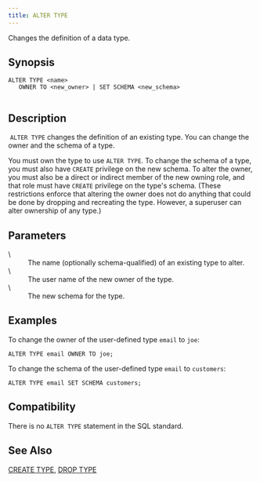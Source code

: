 ```yaml
---
title: ALTER TYPE
---
```


<!--
Licensed to the Apache Software Foundation (ASF) under one
or more contributor license agreements.  See the NOTICE file
distributed with this work for additional information
regarding copyright ownership.  The ASF licenses this file
to you under the Apache License, Version 2.0 (the
"License"); you may not use this file except in compliance
with the License.  You may obtain a copy of the License at

  http://www.apache.org/licenses/LICENSE-2.0

Unless required by applicable law or agreed to in writing,
software distributed under the License is distributed on an
"AS IS" BASIS, WITHOUT WARRANTIES OR CONDITIONS OF ANY
KIND, either express or implied.  See the License for the
specific language governing permissions and limitations
under the License.
-->

Changes the definition of a data type.

## Synopsis<a id="synopsis"></a>

``` pre
ALTER TYPE <name>
   OWNER TO <new_owner> | SET SCHEMA <new_schema>
         
```

## Description<a id="desc"></a>

 `ALTER TYPE` changes the definition of an existing type. You can change the owner and the schema of a type.

You must own the type to use `ALTER TYPE`. To change the schema of a type, you must also have `CREATE` privilege on the new schema. To alter the owner, you must also be a direct or indirect member of the new owning role, and that role must have `CREATE` privilege on the type's schema. (These restrictions enforce that altering the owner does not do anything that could be done by dropping and recreating the type. However, a superuser can alter ownership of any type.)

## Parameters<a id="altertype__section4"></a>

<dt> \<name\>   </dt>
<dd>The name (optionally schema-qualified) of an existing type to alter.</dd>

<dt> \<new\_owner\>   </dt>
<dd>The user name of the new owner of the type.</dd>

<dt> \<new\_schema\>   </dt>
<dd>The new schema for the type.</dd>

## Examples<a id="altertype__section5"></a>

To change the owner of the user-defined type `email` to `joe`:

``` pre
ALTER TYPE email OWNER TO joe;
```

To change the schema of the user-defined type `email` to `customers`:

``` pre
ALTER TYPE email SET SCHEMA customers;
```

## Compatibility<a id="altertype__section6"></a>

There is no `ALTER TYPE` statement in the SQL standard.

## See Also<a id="see"></a>

[CREATE TYPE](CREATE-TYPE.html), [DROP TYPE](DROP-TYPE.html)


